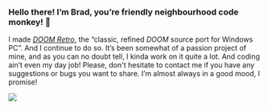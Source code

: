 ### Hello there! I’m Brad, you’re friendly neighbourhood code monkey! 👋

I made [*DOOM Retro*](https://github.com/bradharding/doomretro), the “classic, refined *DOOM* source port for Windows PC”. And I continue to do so. It’s been somewhat of a passion project of mine, and as you can no doubt tell, I kinda work on it quite a lot. And coding ain’t even my day job! Please, don't hesitate to contact me if you have any suggestions or bugs you want to share. I’m almost always in a good mood, I promise!

![](https://github.com/bradharding/www.doomretro.com/raw/master/rainbow.png)
